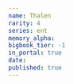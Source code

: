 ```yaml
---
name: Thalen
rarity: 4
series: ent
memory_alpha:
bigbook_tier: -1
in_portal: true
date:
published: true
---
```



